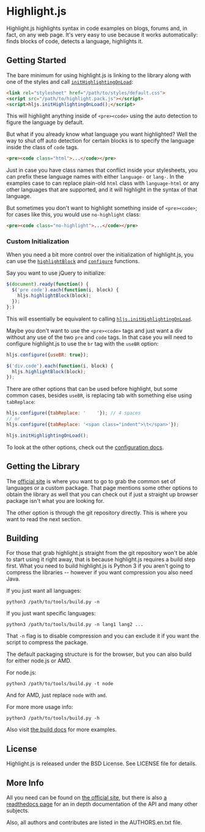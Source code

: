 # Highlight.js

Highlight.js highlights syntax in code examples on blogs, forums and,
in fact, on any web page. It's very easy to use because it works
automatically: finds blocks of code, detects a language, highlights it.

## Getting Started

The bare minimum for using highlight.js is linking to the library along
with one of the styles and call [`initHighlightingOnLoad`][1]:

```html
<link rel="stylesheet" href="/path/to/styles/default.css">
<script src="/path/to/highlight.pack.js"></script>
<script>hljs.initHighlightingOnLoad();</script>
```

This will highlight anything inside of `<pre><code>` using the auto
detection to figure the language by default.

But what if you already know what language you want highlighted? Well
the way to shut off auto detection for certain blocks is to specify the
language inside the class of `code` tags.

```html
<pre><code class="html">...</code></pre>
```

Just in case you have class names that conflict inside your stylesheets,
you can prefix these language names with either `language-` or `lang-`.
In the examples case to can replace plain-old `html` class with
`language-html` or any other languages that are supported, and it will
highlight in the syntax of that language.

But sometimes you don't want to highlight something inside of
`<pre><code>`; for cases like this, you would use `no-highlight` class:

```html
<pre><code class="no-highlight">...</code></pre>
```

### Custom Initialization

When you need a bit more control over the initialization of
highlight.js, you can use the [`highlightBlock`][2] and [`configure`][3]
functions.

Say you want to use jQuery to initialize:

```javascript
$(document).ready(function() {
  $('pre code').each(function(i, block) {
    hljs.highlightBlock(block);
  });
};)
```

This will essentially be equivalent to calling
[`hljs.initHighlightingOnLoad`][1].

Maybe you don't want to use the `<pre><code>` tags and just want a div
without any use of the two `pre` and `code` tags. In that case you will
need to configure highlight.js to use the `br` tag with the `useBR`
option:

```javascript
hljs.configure({useBR: true});

$('div.code').each(function(i, block) {
  hljs.highlightBlock(block);
});
```

There are other options that can be used before highlight, but some
common cases, besides `useBR`, is replacing tab with something else
using `tabReplace`:

```javascript
hljs.configure({tabReplace: '    '}); // 4 spaces
// or
hljs.configure({tabReplace: '<span class="indent">\t</span>'});

hljs.initHighlightingOnLoad();
```

To look at the other options, check out the [configuration docs][3].

## Getting the Library

The [official site][4] is where you want to go to grab the common set of
languages or a custom package. That page mentions some other options to
obtain the library as well that you can check out if just a straight up
browser package isn't what you are looking for.

The other option is through the git repository directly. This is where
you want to read the next section.

## Building

For those that grab highlight.js straight from the git repository won't
be able to start using it right away, that is because highlight.js
requires a build step first. What you need to build highlight.js is
Python 3 if you aren't going to compress the libraries -- however if you
want compression you also need Java.

If you just want all languages:

    python3 /path/to/tools/build.py -n

If you just want specific languages:

    python3 /path/to/tools/build.py -n lang1 lang2 ...

That `-n` flag is to disable compression and you can exclude it if you
want the script to compress the package.

The default packaging structure is for the browser, but you can also
build for either node.js or AMD.

For node.js:

    python3 /path/to/tools/build.py -t node

And for AMD, just replace `node` with `amd`.

For more more usage info:

    python3 /path/to/tools/build.py -h

Also visit [the build docs][8] for more examples.

## License

Highlight.js is released under the BSD License. See LICENSE file for
details.

## More Info

All you need can be found on [the official site][9], but there is also
[a readthedocs page][10] for an in depth documentation of the API and
many other subjects.

Also, all authors and contributes are listed in the AUTHORS.en.txt file.

[1]: http://highlightjs.readthedocs.org/en/latest/api.html#inithighlightingonload
[2]: http://highlightjs.readthedocs.org/en/latest/api.html#highlightblock-block
[3]: http://highlightjs.readthedocs.org/en/latest/api.html#configure-options
[4]: http://highlightjs.org/download/
[5]: https://github.com/components/highlightjs
[6]: http://api.yandex.ru/jslibs/libs.xml#highlightjs
[7]: http://cdnjs.com/libraries/highlight.js
[8]: http://highlightjs.readthedocs.org/en/latest/building-testing.html
[9]: http://highlightjs.org/
[10]: http://highlightjs.readthedocs.org/
